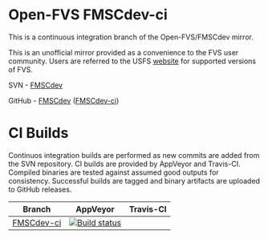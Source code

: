 # Open-FVS FMSCdev-ci

This is a continuous integration branch of the Open-FVS/FMSCdev mirror.

This is an unofficial mirror provided as a convenience to the FVS user
community. Users are referred to the USFS [website](https://www.fs.fed.us/fvs/) 
for supported versions of FVS.

SVN - [FMSCdev][sourceforge_url]
  
GitHub - 
[FMSCdev](https://github.com/forest-modeling/open-fvs-mirror/tree/FMSCdev)
([FMSCdev-ci](https://github.com/forest-modeling/open-fvs-mirror/tree/FMSCdev-ci))

# CI Builds
Continuos integration builds are performed as new commits are added 
from the SVN repository. CI builds are provided by AppVeyor and Travis-CI.
Compiled binaries are tested against assumed good outputs for consistency.
Successful builds are tagged and binary artifacts are uploaded to GitHub releases.

| Branch | AppVeyor | Travis-CI |
| ------ | :------: | :-------: |
|[FMSCdev-ci][appveyor_url]|[![Build status](https://ci.appveyor.com/api/projects/status/ww7ygykde0kdly3c/branch/FMSCdev-ci?svg=true)][appveyor_url]||

[sourceforge_url]: https://sourceforge.net/p/open-fvs/code/HEAD/tree/branches/FMSCdev/
[appveyor_url]: https://ci.appveyor.com/project/tharen/open-fvs-mirror/branch/FMSCdev-ci
